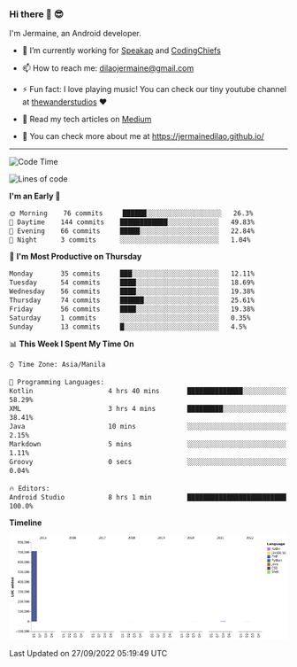 ### Hi there 👋 😎
I'm Jermaine, an Android developer.

- 🔭 I’m currently working for [Speakap](https://www.speakap.com/) and [CodingChiefs](https://codingchiefs.com/en/)

- 📫 How to reach me: dilaojermaine@gmail.com

- ⚡ Fun fact: I love playing music! You can check our tiny youtube channel at [thewanderstudios](https://www.youtube.com/thewanderstudios) ♥️

- 📖 Read my tech articles on [Medium](https://jermainedilao.medium.com/)

- 👀 You can check more about me at https://jermainedilao.github.io/

<!--
**jermainedilao/jermainedilao** is a ✨ _special_ ✨ repository because its `README.md` (this file) appears on your GitHub profile.

Here are some ideas to get you started:

- 🔭 I’m currently working on ...
- 🌱 I’m currently learning ...
- 👯 I’m looking to collaborate on ...
- 🤔 I’m looking for help with ...
- 💬 Ask me about ...
- 📫 How to reach me: ...
- 😄 Pronouns: ...
- ⚡ Fun fact: ...
-->

-------

<!--START_SECTION:waka-->
![Code Time](http://img.shields.io/badge/Code%20Time-4%20hrs%2041%20mins-blue)

![Lines of code](https://img.shields.io/badge/From%20Hello%20World%20I%27ve%20Written-723%20Thousand%20lines%20of%20code-blue)

**I'm an Early 🐤** 

```text
🌞 Morning    76 commits     ██████░░░░░░░░░░░░░░░░░░░   26.3% 
🌆 Daytime    144 commits    ████████████░░░░░░░░░░░░░   49.83% 
🌃 Evening    66 commits     █████░░░░░░░░░░░░░░░░░░░░   22.84% 
🌙 Night      3 commits      ░░░░░░░░░░░░░░░░░░░░░░░░░   1.04%

```
📅 **I'm Most Productive on Thursday** 

```text
Monday       35 commits     ███░░░░░░░░░░░░░░░░░░░░░░   12.11% 
Tuesday      54 commits     ████░░░░░░░░░░░░░░░░░░░░░   18.69% 
Wednesday    56 commits     ████░░░░░░░░░░░░░░░░░░░░░   19.38% 
Thursday     74 commits     ██████░░░░░░░░░░░░░░░░░░░   25.61% 
Friday       56 commits     ████░░░░░░░░░░░░░░░░░░░░░   19.38% 
Saturday     1 commits      ░░░░░░░░░░░░░░░░░░░░░░░░░   0.35% 
Sunday       13 commits     █░░░░░░░░░░░░░░░░░░░░░░░░   4.5%

```


📊 **This Week I Spent My Time On** 

```text
⌚︎ Time Zone: Asia/Manila

💬 Programming Languages: 
Kotlin                   4 hrs 40 mins       ██████████████░░░░░░░░░░░   58.29% 
XML                      3 hrs 4 mins        █████████░░░░░░░░░░░░░░░░   38.41% 
Java                     10 mins             ░░░░░░░░░░░░░░░░░░░░░░░░░   2.15% 
Markdown                 5 mins              ░░░░░░░░░░░░░░░░░░░░░░░░░   1.11% 
Groovy                   0 secs              ░░░░░░░░░░░░░░░░░░░░░░░░░   0.04%

🔥 Editors: 
Android Studio           8 hrs 1 min         █████████████████████████   100.0%

```

**Timeline**

![Chart not found](https://raw.githubusercontent.com/jermainedilao/jermainedilao/main/charts/bar_graph.png) 


 Last Updated on 27/09/2022 05:19:49 UTC
<!--END_SECTION:waka-->
